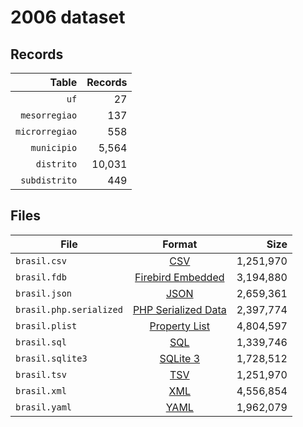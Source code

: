 # 2006 dataset

## Records

|          Table | Records |
| --------------:| -------:|
|           `uf` |      27 |
|  `mesorregiao` |     137 |
| `microrregiao` |     558 |
|    `municipio` |   5,564 |
|     `distrito` |  10,031 |
|  `subdistrito` |     449 |

## Files

| File                    | Format                                                                                          |      Size |
| ----------------------- |:-----------------------------------------------------------------------------------------------:| ---------:|
| `brasil.csv`            | [CSV](https://en.wikipedia.org/wiki/Comma-separated_values)                                     | 1,251,970 |
| `brasil.fdb`            | [Firebird Embedded](https://en.wikipedia.org/wiki/Embedded_database#Firebird_Embedded)          | 3,194,880 |
| `brasil.json`           | [JSON](https://en.wikipedia.org/wiki/JSON)                                                      | 2,659,361 |
| `brasil.php.serialized` | [PHP Serialized Data](https://en.wikipedia.org/wiki/Serialization#Programming_language_support) | 2,397,774 |
| `brasil.plist`          | [Property List](https://en.wikipedia.org/wiki/Property_list)                                    | 4,804,597 |
| `brasil.sql`            | [SQL](https://en.wikipedia.org/wiki/SQL)                                                        | 1,339,746 |
| `brasil.sqlite3`        | [SQLite 3](https://en.wikipedia.org/wiki/SQLite)                                                | 1,728,512 |
| `brasil.tsv`            | [TSV](https://en.wikipedia.org/wiki/Tab-separated_values)                                       | 1,251,970 |
| `brasil.xml`            | [XML](https://en.wikipedia.org/wiki/XML)                                                        | 4,556,854 |
| `brasil.yaml`           | [YAML](https://en.wikipedia.org/wiki/YAML)                                                      | 1,962,079 |
